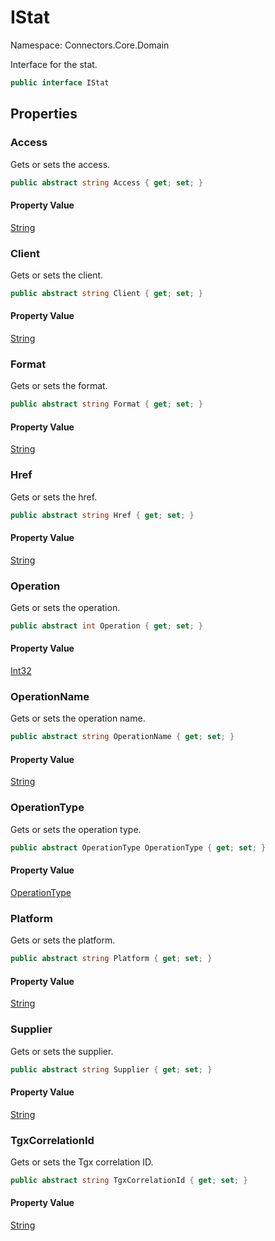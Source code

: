 # IStat

Namespace: Connectors.Core.Domain

Interface for the stat.

```csharp
public interface IStat
```

## Properties

### <a id="properties-access"/>**Access**

Gets or sets the access.

```csharp
public abstract string Access { get; set; }
```

#### Property Value

[String](https://docs.microsoft.com/en-us/dotnet/api/system.string)<br />

### <a id="properties-client"/>**Client**

Gets or sets the client.

```csharp
public abstract string Client { get; set; }
```

#### Property Value

[String](https://docs.microsoft.com/en-us/dotnet/api/system.string)<br />

### <a id="properties-format"/>**Format**

Gets or sets the format.

```csharp
public abstract string Format { get; set; }
```

#### Property Value

[String](https://docs.microsoft.com/en-us/dotnet/api/system.string)<br />

### <a id="properties-href"/>**Href**

Gets or sets the href.

```csharp
public abstract string Href { get; set; }
```

#### Property Value

[String](https://docs.microsoft.com/en-us/dotnet/api/system.string)<br />

### <a id="properties-operation"/>**Operation**

Gets or sets the operation.

```csharp
public abstract int Operation { get; set; }
```

#### Property Value

[Int32](https://docs.microsoft.com/en-us/dotnet/api/system.int32)<br />

### <a id="properties-operationname"/>**OperationName**

Gets or sets the operation name.

```csharp
public abstract string OperationName { get; set; }
```

#### Property Value

[String](https://docs.microsoft.com/en-us/dotnet/api/system.string)<br />

### <a id="properties-operationtype"/>**OperationType**

Gets or sets the operation type.

```csharp
public abstract OperationType OperationType { get; set; }
```

#### Property Value

[OperationType](./connectors.core.domain.operationtype)<br />

### <a id="properties-platform"/>**Platform**

Gets or sets the platform.

```csharp
public abstract string Platform { get; set; }
```

#### Property Value

[String](https://docs.microsoft.com/en-us/dotnet/api/system.string)<br />

### <a id="properties-supplier"/>**Supplier**

Gets or sets the supplier.

```csharp
public abstract string Supplier { get; set; }
```

#### Property Value

[String](https://docs.microsoft.com/en-us/dotnet/api/system.string)<br />

### <a id="properties-tgxcorrelationid"/>**TgxCorrelationId**

Gets or sets the Tgx correlation ID.

```csharp
public abstract string TgxCorrelationId { get; set; }
```

#### Property Value

[String](https://docs.microsoft.com/en-us/dotnet/api/system.string)<br />
